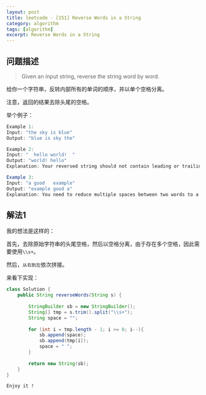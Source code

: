 ```yaml
---
layout: post
title: leetcode - [151] Reverse Words in a String
category: algorithm
tags: [algorithm]
excerpt: Reverse Words in a String
---
```


## 问题描述  

> Given an input string, reverse the string word by word.  

给你一个字符串，反转内部所有的单词的顺序，并以单个空格分离。  

注意，返回的结果去除头尾的空格。  

举个例子：  

``` java
Example 1:
Input: "the sky is blue"
Output: "blue is sky the"

Example 2:
Input: "  hello world!  "
Output: "world! hello"
Explanation: Your reversed string should not contain leading or trailing spaces.

Example 3:
Input: "a good   example"
Output: "example good a"
Explanation: You need to reduce multiple spaces between two words to a single space in the reversed string.
```


## 解法1  


我的想法是这样的：  

首先，去除原始字符串的头尾空格，然后以空格分离，由于存在多个空格，因此需要使用`\\s+`。  

  
然后，`从右到左`依次拼接。  


来看下实现：  


``` java
class Solution {
    public String reverseWords(String s) {
        
        StringBuilder sb = new StringBuilder();
        String[] tmp = s.trim().split("\\s+");
        String space = "";
        
        for (int i = tmp.length - 1; i >= 0; i--){
            sb.append(space);
            sb.append(tmp[i]);
            space = " ";
        }
        
        return new String(sb);
    }
}
```

`Enjoy it ! `